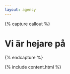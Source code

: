```yaml
---
layout: agency
---
```



{% capture callout %}

# <span class="already-typed">Vi är hejare på </span><em></em>

{% endcapture %}

{% include content.html %}
